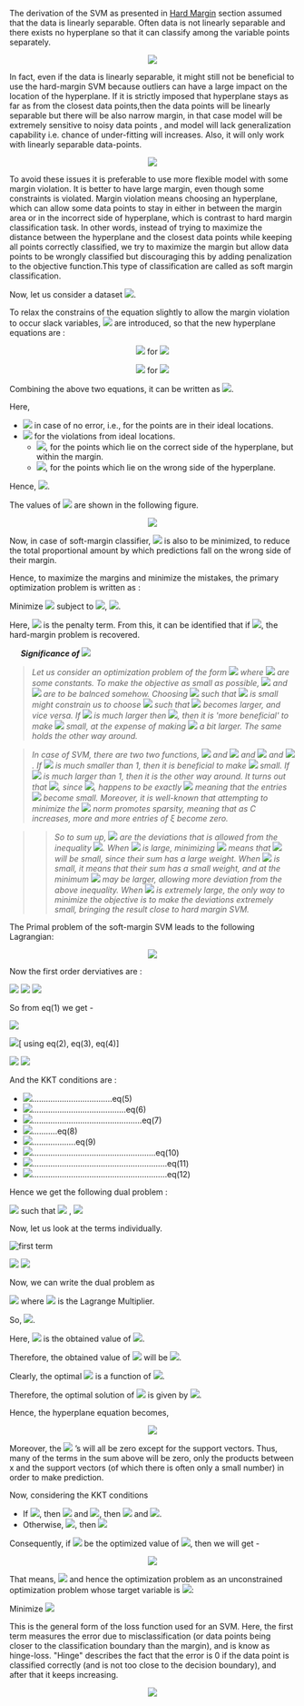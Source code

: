 The derivation of the SVM as presented in [Hard Margin](https://github.com/Adi-ds/Titanic_Kaggle/blob/main/Support%20Vector%20Machine/Hard%20Margin.md) section assumed that the data is linearly separable. Often data is not linearly separable and there exists no hyperplane so that it can classify among the variable points separately. 

<p align = "center">
  <img src = "https://miro.medium.com/max/700/1*tl3dQaEConfFoTVM0amXHA.png">
</p>

In fact, even if the data is linearly separable, it might still not be beneficial to use the hard-margin SVM because outliers can have a large impact on the location of the hyperplane. If it is strictly imposed that hyperplane stays as far as from the closest data points,then the data points will be linearly separable but there will be also narrow margin, in that case model will be extremely sensitive to noisy data points , and model will lack generalization capability i.e. chance of under-fitting will increases. Also, it will only work with linearly separable data-points.

<p align = "center">
  <img src = "https://github.com/Adi-ds/Private-Repo/blob/main/images/svm.png">
</p>

To avoid these issues it is preferable to use more flexible model with some margin violation. It is better to have large margin, even though some constraints is violated. Margin violation means choosing an hyperplane, which can allow some data points to stay in either in between the margin area or in the incorrect side of hyperplane, which is contrast to hard margin classification task. In other words, instead of trying to maximize the distance between the hyperplane and the closest data points while keeping all points correctly classified, we try to maximize the margin but allow data points to be wrongly classified but discouraging this by adding penalization to the objective function.This type of classification are called as soft margin classification.

Now, let us consider a dataset <img src="https://render.githubusercontent.com/render/math?math=\Large S = \{(\vec{x_i},y_i), i = 1,2,....,n, y_i \in \{-1,+1\}\}">.

To relax the constrains of the equation slightly to allow the margin violation to occur slack variables, <img src="https://render.githubusercontent.com/render/math?math=\Large \xi_1, \xi_2, ....., \xi_n"> are introduced, so that the new hyperplane equations are :

<p align = "center">
  <img src="https://render.githubusercontent.com/render/math?math=\Large \vec{w}^T\vec{x_i} %2B b \geq 1 - \xi_i"> for <img src="https://render.githubusercontent.com/render/math?math=\Large y_i = %2B 1">
</p>


<p align = "center">
  <img src="https://render.githubusercontent.com/render/math?math=\Large \vec{w}^T\vec{x_i} %2B b \leq -1 %2B \xi_i"> for <img src="https://render.githubusercontent.com/render/math?math=\Large y_i = - 1">
</p>

Combining the above two equations, it can be written as <img src="https://render.githubusercontent.com/render/math?math=\Large y_i\left(\vec{w}^T\vec{x_i} %2B b\right) - 1 %2B \xi_i \geq 0, \forall i = 1,2,.....,n">.

Here,
- <img src="https://render.githubusercontent.com/render/math?math=\Large \xi_i = 0"> in case of no error, i.e., for the points are in their ideal locations.
- <img src="https://render.githubusercontent.com/render/math?math=\Large \xi_i > 0"> for the violations from ideal locations.
  - <img src="https://render.githubusercontent.com/render/math?math=\Large 0 < \xi_i < 1">, for the points which lie on the correct side of the hyperplane, but within the margin.
  - <img src="https://render.githubusercontent.com/render/math?math=\Large \xi_i > 1">, for the points which lie on the wrong side of the hyperplane.

Hence, <img src="https://render.githubusercontent.com/render/math?math=\Large \xi_i \geq 0 , \forall i = 1,2,....,n">.

The values of <img src="https://render.githubusercontent.com/render/math?math=\Large {\xi_i}'s"> are shown in the following figure.
<p align = "center">
  <img src="https://github.com/Adi-ds/Private-Repo/blob/main/images/svm2.png">
</p>

Now, in case of soft-margin classifier, <img src="https://render.githubusercontent.com/render/math?math=\Large \sum_{i=1}^n \xi_i"> is also to be minimized, to reduce the total proportional amount by which predictions fall on the wrong side of their margin.

Hence, to maximize the margins and minimize the mistakes, the primary optimization problem is written as :

Minimize <img src="https://render.githubusercontent.com/render/math?math=\Large { \frac {||\vec{w}||^2}{2} } %2B C{\sum_{i=1}^n \xi_i}"> subject to <img src="https://render.githubusercontent.com/render/math?math=\Large y_i\left(\vec{w}^T\vec{x_i} %2B b\right) - 1 %2B \xi_i \geq 0">, <img src="https://render.githubusercontent.com/render/math?math=\Large \xi_i \geq 0 , \forall i = 1,2,.....,n">.

Here, <img src="https://render.githubusercontent.com/render/math?math=\Large C \geq 0"> is the penalty term. From this,  it can be identified that if <img src="https://render.githubusercontent.com/render/math?math=\Large C = 0">, the hard-margin problem is recovered.

&nbsp;&nbsp;&nbsp;&nbsp; <em><b>Significance of <img src="https://render.githubusercontent.com/render/math?math=\Large C"></b>
>Let us consider an optimization problem of the form <img src="https://render.githubusercontent.com/render/math?math=\Large \min _{\mathbf{x}, \mathbf{y}} \alpha f(\mathbf{x}) %2B \beta g(\mathbf{y}) \quad \text { s.t. } \quad(\mathbf{x}, \mathbf{y}) \in D"> where <img src="https://render.githubusercontent.com/render/math?math=\Large \alpha, \beta>0"> are some constants. To make the objective as small as possible, <img src="https://render.githubusercontent.com/render/math?math=\Large f"> and  <img src="https://render.githubusercontent.com/render/math?math=\Large g"> are to be balnced somehow. Choosing <img src="https://render.githubusercontent.com/render/math?math=\Large x"> such that <img src="https://render.githubusercontent.com/render/math?math=\Large f"> is small might constrain us to choose <img src="https://render.githubusercontent.com/render/math?math=\Large y"> such that <img src="https://render.githubusercontent.com/render/math?math=\Large g"> becomes larger, and vice versa. If <img src="https://render.githubusercontent.com/render/math?math=\Large \alpha"> is much larger then <img src="https://render.githubusercontent.com/render/math?math=\Large \beta">, then it is 'more beneficial' to make <img src="https://render.githubusercontent.com/render/math?math=\Large f"> small, at the expense of making <img src="https://render.githubusercontent.com/render/math?math=\Large g"> a bit larger. The same holds the other way around.

> In case of SVM, there are two two functions, <img src="https://render.githubusercontent.com/render/math?math=\Large \|\mathbf{\vec{w}}\|^{2}"> and  <img src="https://render.githubusercontent.com/render/math?math=\Large \sum_{i=1}^n \xi_i"> and  <img src="https://render.githubusercontent.com/render/math?math=\Large \alpha = 1"> and  <img src="https://render.githubusercontent.com/render/math?math=\Large \beta = C">. If  <img src="https://render.githubusercontent.com/render/math?math=\Large C"> is much smaller than 1, then it is beneficial to make <img src="https://render.githubusercontent.com/render/math?math=\Large \|\mathbf{\vec{w}}\|^{2}"> small. If <img src="https://render.githubusercontent.com/render/math?math=\Large C"> is much larger than 1, then it is the other way around. It turns out that <img src="https://render.githubusercontent.com/render/math?math=\Large \sum_{i=1}^n \xi_i">, since <img src="https://render.githubusercontent.com/render/math?math=\Large \xi_i \geq 0">, happens to be exactly <img src="https://render.githubusercontent.com/render/math?math=\Large ||\xi||_{1}"> meaning that the entries <img src="https://render.githubusercontent.com/render/math?math=\Large \xi_{i}"> become small. Moreover, it is well-known that attempting to minimize the <img src="https://render.githubusercontent.com/render/math?math=\Large l_1"> norm promotes sparsity, meaning that as C increases, more and more entries of ξ become zero.

>> So to sum up, <img src="https://render.githubusercontent.com/render/math?math=\Large \mathbf \xi_i's"> are the deviations that is allowed from the inequality <img src="https://render.githubusercontent.com/render/math?math=\Large y_{i}(\vec{w}^T\vec{x_i} %2B b) \geq 1">. When <img src="https://render.githubusercontent.com/render/math?math=\Large C"> is large, minimizing <img src="https://render.githubusercontent.com/render/math?math=\Large { \frac {||\vec{w}||^2}{2} } %2B C{\sum_{i=1}^n \xi_i}"> means that <img src="https://render.githubusercontent.com/render/math?math=\Large \mathbf \xi_i's"> will be small, since their sum has a large weight. When <img src="https://render.githubusercontent.com/render/math?math=\Large C"> is small, it means that their sum has a small weight, and at the minimum <img src="https://render.githubusercontent.com/render/math?math=\Large \mathbf \xi_i's"> may be larger, allowing more deviation from the above inequality. When <img src="https://render.githubusercontent.com/render/math?math=\Large C"> is extremely large, the only way to minimize the objective is to make the deviations extremely small, bringing the result close to hard margin SVM.
</em>
  
The Primal problem of the soft-margin SVM leads to the following Lagrangian:

<p align = "center">
  <img src="https://render.githubusercontent.com/render/math?math=\Large L\left(\vec{w},b,\vec{\xi}\right)=\frac{\left|\left|\vec{w}\right|\right|^2}{2} %2B C\sum_{i=1}^{n}\xi_i - \sum_{i=1}^{n}\lambda_i(y_i(\vec{w}^T\vec{x_i} %2B b)-1 %2B \xi_i) - \sum_{i=1}^{n}\mu_i\xi_i..............................eq(1)">
</p>

Now the first order derviatives are :

<img src="https://render.githubusercontent.com/render/math?math=\Large \frac{\delta L}{\delta\vec{w}}=\vec{w}-\sum_{i=1}^n\lambda_iy_ix_i = 0 \implies \vec{w} = \sum_{i=1}^n\lambda_iy_ix_i..............................eq(2)">

<img src="https://render.githubusercontent.com/render/math?math=\Large \frac{\delta L}{\delta b}=-\sum_{i=1}^n\lambda_iy_i = 0 \implies \sum_{i=1}^n\lambda_iy_i = 0............................................eq(3)">
     
<img src="https://render.githubusercontent.com/render/math?math=\Large \frac{\delta L}{\delta\xi_i}=\ C-\mu_i-\lambda_i = 0 \implies C = \mu_i %2B \lambda_i.....................................................eq(4)">

So from eq(1) we get -

<img src="https://render.githubusercontent.com/render/math?math=\Large L\left(\vec{w},b,\vec{\xi}\right) = \begin{array}{l}\frac{1}{2}\vec{w}^T\vec{w}\ %2B \ \sum_{i=1}^n\left(C-\mu_i-\lambda_i\right)\end{array}\xi_i-\sum_{i=1}^n\lambda_iy_i\vec{w}^T\vec{x_i}- b\sum_{i=1}^n\lambda_iy_i %2B \sum_{i=1}^n\lambda_i ">

<img src="https://render.githubusercontent.com/render/math?math=\Large \implies L\left(\vec{w},b,\vec{\xi}\right) = {\frac {{\sum_{i = 1}^n}(\lambda_j y_j \vec{x_j})^T(\lambda_j y_j \vec{x_j})}{2}} - {\sum_{j = 1}^n}{\lambda_j y_j ( ({\sum_{i = 1}^n}\lambda_i y_i \vec{x_i})^T \vec{x_j} )} %2B {\sum_{i = 1}^n} \lambda_i ">[ using eq(2), eq(3), eq(4)]

<img src="https://render.githubusercontent.com/render/math?math=\Large \implies L\left(\vec{w},b,\vec{\xi}\right) = {\frac { {\sum_{i = 1}^n}{\sum_{j = 1}^n}{\lambda_i \lambda_j {\vec{x_i}}^T \vec{x_j} y_i y_j}}{2}} - {\sum_{i = 1}^n}{\sum_{j = 1}^n}{\lambda_i \lambda_j {\vec{x_i}}^T \vec{x_j} y_i y_j} %2B {\sum_{i = 1}^n}{\lambda_i}\:\:\:[\because {\sum_{i = 1}^n} {\lambda_i y_i} = 0]">


<img src="https://render.githubusercontent.com/render/math?math=\Large \implies L\left(\vec{w},b,\vec{\xi}\right) = {\sum_{i = 1}^n}{\lambda_i} - {\frac { {\sum_{i = 1}^n}{\sum_{j = 1}^n}{\lambda_i \lambda_j {\vec{x_i}}^T \vec{x_j} y_i y_j}}{2}}">

And the KKT conditions are :

- <img src="https://render.githubusercontent.com/render/math?math=\Large \vec{w} = \sum_{i=1}^n\lambda_iy_ix_i">...................................eq(5)
- <img src="https://render.githubusercontent.com/render/math?math=\Large \sum_{i=1}^n\lambda_iy_i = 0">.........................................eq(6)
- <img src="https://render.githubusercontent.com/render/math?math=\Large C = \mu_i %2B \lambda_i">................................................eq(7)
- <img src="https://render.githubusercontent.com/render/math?math=\Large \lambda_i(y_i(\vec{w}^T\vec{x_i} %2B b)-1 %2B \xi_i) = 0">...........eq(8)
- <img src="https://render.githubusercontent.com/render/math?math=\Large y_i(\vec{w}^T\vec{x_i} %2B b)-1 %2B \xi_i \geq 0">...................eq(9)
- <img src="https://render.githubusercontent.com/render/math?math=\Large \mu_i \xi_i = 0">......................................................eq(10)
- <img src="https://render.githubusercontent.com/render/math?math=\Large \mu_i \geq 0">...........................................................eq(11)
- <img src="https://render.githubusercontent.com/render/math?math=\Large \xi_i \geq 0">...........................................................eq(12)

Hence we get the following dual problem :

<p align = "left">
  <img src="https://render.githubusercontent.com/render/math?math=\Large {max_{\vec{\lambda}}}\:\:W(\vec{\lambda}) = {\sum_{i = 1}^n}{\lambda_i} - {\frac {1}{2}}{\sum_{i = 1}^n}{\sum_{j = 1}^n}{\lambda_i \lambda_j {\vec{x_i}}^T \vec{x_j} y_i y_j}">
    <text>  such that </text>
      <img src="https://render.githubusercontent.com/render/math?math=\Large {\sum_{i = 1}^n} {\lambda_i y_i} = 0 ">
        <text> , </text>
          <img src="https://render.githubusercontent.com/render/math?math=\Large 0 \leq \lambda_i \leq C\:\forall\:i = i,2,.....,n">
</p>

Now, let us look at the terms individually.

![first term](https://github.com/Adi-ds/Private-Repo/blob/main/images/equatio.png)

<img src="https://equatio-api.texthelp.com/png/%5Cbegin%7Barray%7D%7Bl%7D%5Cfrac%7B1%7D%7B2%7D%5Csum_%7B1%3D1%7D%5En%5Clambda_i%5Clambda_jy_iy_jx_i%5ETx_j%5C%5C%0D%0A%3D%5Cfrac%7B1%7D%7B2%7D%5Cleft(%5Clambda_%7B1%5C%20%7D%5Clambda_2%5C%20...%5C%20%5Clambda_n%5Cright)%5Cbegin%7Bpmatrix%7Dy_1y_1x_1%5ETx_1%26y_1y_2x_1%5ETx_2%26..........%26y_1y_nx_1%5ETx_n%26%5C%5C%0D%0Ay_2y_1x_2%5ETx_1%26y_2y_2x_2%5ETx_2%26..........%26y_2y_nx_2%5ETx_n%26%5C%5C%0D%0A..............%26..............%26..........%26..............%26%5C%5C%0D%0A..............%26..............%26..........%26..............%26%5C%5C%0D%0A..............%26..............%26..........%26..............%26%5C%5C%0D%0Ay_ny_1x_n%5ETx_1%26y_ny_2x_n%5ETx_2%26..........%26y_ny_nx_n%5ETx_n%26%5Cend%7Bpmatrix%7D%5Cbegin%7Bpmatrix%7D%5Clambda_1%5C%5C%0D%0A%5Clambda_2%5C%5C%0D%0A.%5C%5C%0D%0A.%5C%5C%0D%0A.%5C%5C%0D%0A%5Clambda_n%5C%5C%0D%0A%5Cend%7Bpmatrix%7D%5C%5C%0D%0A%3D%5Cfrac%7B1%7D%7B2%7D%5Cvec%7B%5Clambda%7D%5ETQ%5Cvec%7B%5Clambda%7D%5Cend%7Barray%7D?height=286">

<img src="https://render.githubusercontent.com/render/math?math=\Large \sum_{i=1}^n\lambda_iy_i=\lambda_1+\lambda_2+....+\lambda_n=\ \left(\lambda_1\ \lambda_{2\ }....\ \lambda_n\right)\left[\begin{matrix}y_1\\y_2\\.\\.\\.\\y_n\end{matrix}\right] = \vec{\lambda}^T\vec{y}">

Now, we can write the dual problem as 

<img src = "https://equatio-api.texthelp.com/png/K%5C%20%3D%5C%20%5Cvec%7B%5Clambda%7D%5ET-%5C%20%5Cfrac%7B1%7D%7B2%7D%5Cvec%7B%5Clambda%7D%5ETQ%5Clambda%2B%5Cbeta%5Cvec%7B%5Clambda%7D%5ET%5Cvec%7By%7D?height=49"> where <img src="https://render.githubusercontent.com/render/math?math=\Large \beta"> is the Lagrange Multiplier.

So, <img src = "https://equatio-api.texthelp.com/png/%5Cbegin%7Barray%7D%7Bl%7D%5Cnabla_%7B%5Cvec%7B%5Clambda%7D%7DK%5C%20%3D%5C%20%5Cvec%7B1%7D-%5C%20Q%5Cvec%7B%5Clambda%7D%5C%20%2B%5C%20%5Cbeta%5Cvec%7By%7D%5C%20%3D%5C%200%5C%20%5CRightarrow%5C%20Q%5Cvec%7B%5Clambda%5C%20%7D%3D(%5Cvec%7B1%7D%5C%20%2B%5C%20%5Cbeta%5Cvec%7By%7D)%5C%20%5CRightarrow%5C%20%5Cvec%7B%5Clambda%7D%5E%7B*%7D%5C%20%3D%20%5C%20Q%5E%7B-1%7D(%5Cvec%7B1%7D%5C%20%2B%5C%20%5Cbeta%5Cvec%7By%7D)%5Cend%7Barray%7D?height=37">.

Here, <img src="https://render.githubusercontent.com/render/math?math=\Large \vec{\lambda}^{*}"> is the obtained value of <img src="https://render.githubusercontent.com/render/math?math=\Large \vec{\lambda}">.

Therefore, the obtained value of <img src="https://render.githubusercontent.com/render/math?math=\Large \vec{w}"> will be <img src = "https://equatio-api.texthelp.com/png/w%5E*%3D%5C%20%5Csum_%7Bi%3D1%7D%5En%5Clambda_i%5E*y_ix_i?height=73">. 

Clearly, the optimal <img src="https://render.githubusercontent.com/render/math?math=\Large \vec{w^{*}}"> is a function of <img src="https://render.githubusercontent.com/render/math?math=\Large \vec{\lambda}^{*}">.

Therefore, the optimal solution of <img src="https://render.githubusercontent.com/render/math?math=\Large b"> is given by <img src = "https://render.githubusercontent.com/render/math?math=\Large b^*\ =\ -\ \frac {\max_{i:y_i=-1}\vec{w^*}^T\vec{x_i}\ %2B \min_{i:y_i=1}\vec{w^*}^T\vec{x_i} }{2}">.

Hence, the hyperplane equation becomes, 

<p align = "center">
  <img src="https://render.githubusercontent.com/render/math?math=\Large {w^*}^Tx %2B b^* = ( {\sum_{i = 1}^n}{\lambda_i^*}y_ix_i )^Tx %2B b^* = {\sum_{i = 1}^n}{\lambda_i^*}y_i(x_i^Tx) %2B b^*">
</p>

Moreover, the <img src="https://render.githubusercontent.com/render/math?math=\Large {\lambda_i}^*"> ’s will all be zero except for the support vectors. Thus, many of the terms in the sum above will be zero, only the products between x and the support vectors (of which there is often only a small number) in order to make prediction.

Now, considering the KKT conditions
- If <img src="https://render.githubusercontent.com/render/math?math=\Large y_i\left(\vec{w}^T\vec{x} %2B b\right)-1 %2B \ \xi_i > 0">, then <img src="https://render.githubusercontent.com/render/math?math=\Large \lambda_i = 0"> and <img src="https://render.githubusercontent.com/render/math?math=\Large \lambda_i = C - \mu_i = 0 \implies \mu_i = C \neq 0">, then <img src="https://render.githubusercontent.com/render/math?math=\Large \xi_i = 0"> and <img src="https://render.githubusercontent.com/render/math?math=\Large y_i(\vec{w}^T\vec{x} %2B) > 1">.
- Otherwise, <img src="https://render.githubusercontent.com/render/math?math=\Large y_i\left(\vec{w}^T\vec{x} %2B b\right)-1 %2B \ \xi_i > 0">, then <img src="https://render.githubusercontent.com/render/math?math=\Large \xi_i = 1 - y_i\left(\vec{w}^T\vec{x} %2B b\right)">

Consequently, if <img src="https://render.githubusercontent.com/render/math?math=\Large \xi_i^*"> be the optimized value of <img src="https://render.githubusercontent.com/render/math?math=\Large \xi_i">, then we will get - 

<p align = "center">
  <img src="https://render.githubusercontent.com/render/math?math=\Large %5Cxi_i%5E%7B*%7D%20%3D%20%5Cbegin%7Bcases%7D%200%20%26%20if%20(1%20-%20y_i(%5Cvec%7Bw%5E*%7D%5ET%5Cvec%7Bx_i%7D%20%2B%20b%5E*))%20%3C%200%20%5C%5C%20(1%20-%20y_i(%5Cvec%7Bw%5E*%7D%5ET%5Cvec%7Bx_i%7D%20%2B%20b%5E*))%20%26%20if%20(1%20-%20y_i(%5Cvec%7Bw%5E*%7D%5ET%5Cvec%7Bx%7D%20%2B%20b%5E*))%20%5Cgeq%200%20%5Cend%7Bcases%7D">
</p>

That means, <img src="https://render.githubusercontent.com/render/math?math=\Large \xi_i^{\ast} = max\{0,1-y_i(\vec{w^*}^T\vec{x_i^*} + b^*)\}"> and hence the optimization problem as an unconstrained optimization problem whose target variable is <img src="https://render.githubusercontent.com/render/math?math=\Large (w,b)">:

Minimize <img src="https://render.githubusercontent.com/render/math?math=\Large { \frac {||\vec{w}||^2}{2} } %2B C{\sum_{i=1}^n max\{0,1-y_i(\vec{w}^T\vec{x_i} + b)\}}">

This is the general form of the loss function used for an SVM. Here, the first term measures the error due to misclassification (or data points being closer to the classification boundary than the margin), and is know as hinge-loss. "Hinge" describes the fact that the error is 0 if the data point is classified correctly (and is not too close to the decision boundary), and after that it keeps increasing.

<p align = "center">
  <img src = "https://github.com/Adi-ds/Private-Repo/blob/main/images/hinge.png">
</p>
